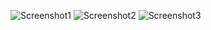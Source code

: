 
![Screenshot1](https://github.com/atharvagarwal/assignmentAC2/assets/89630019/1cc0cc95-82b9-4790-868b-ef577d7736cd)
![Screenshot2](https://github.com/atharvagarwal/assignmentAC2/assets/89630019/2a3bb6e0-99fa-4adc-ad3a-3e369366e477)
![Screenshot3](https://github.com/atharvagarwal/assignmentAC2/assets/89630019/baca3137-b8c2-49f0-a371-51500c0784e5)
